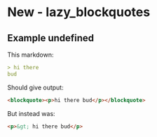 # New - lazy_blockquotes

## Example undefined

This markdown:

```markdown
> hi there
bud

```

Should give output:

```html
<blockquote><p>hi there bud</p></blockquote>
```

But instead was:

```html
<p>&gt; hi there bud</p>
```
